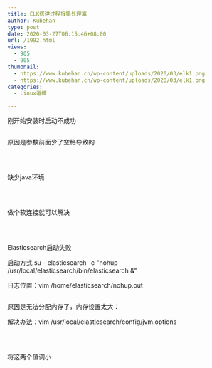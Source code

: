 ```yaml
---
title: ELK搭建过程报错处理篇
author: Kubehan
type: post
date: 2020-03-27T06:15:46+08:00
url: /1992.html
views:
  - 905
  - 905
thumbnail:
  - https://www.kubehan.cn/wp-content/uploads/2020/03/elk1.png
  - https://www.kubehan.cn/wp-content/uploads/2020/03/elk1.png
categories:
  - Linux运维

---
```

刚开始安装时启动不成功

<img decoding="async" src="https://www.kubehan.cn/wp-content/uploads/2020/03/032720_0615_ELK1.png" alt="" /> 

原因是参数前面少了空格导致的

<img decoding="async" src="https://www.kubehan.cn/wp-content/uploads/2020/03/032720_0615_ELK2.png" alt="" /> 

&nbsp;

缺少java环境

<img decoding="async" src="https://www.kubehan.cn/wp-content/uploads/2020/03/032720_0615_ELK3.png" alt="" /> 

&nbsp;

做个软连接就可以解决

<img decoding="async" src="https://www.kubehan.cn/wp-content/uploads/2020/03/032720_0615_ELK4.png" alt="" /> 

&nbsp;

Elasticsearch启动失败

启动方式 su - elasticsearch -c "nohup /usr/local/elasticsearch/bin/elasticsearch &"

日志位置：vim /home/elasticsearch/nohup.out

<img decoding="async" src="https://www.kubehan.cn/wp-content/uploads/2020/03/032720_0615_ELK5.png" alt="" /> 

原因是无法分配内存了，内存设置太大：

解决办法：vim /usr/local/elasticsearch/config/jvm.options

<img decoding="async" src="https://www.kubehan.cn/wp-content/uploads/2020/03/032720_0615_ELK6.png" alt="" /> 

&nbsp;

将这两个值调小

&nbsp;

&nbsp;